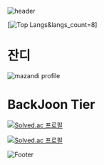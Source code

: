 ![header](https://capsule-render.vercel.app/api?type=rect&color=auto&height=200&section=header&text=JAVA%20STUDY&fontSize=50&animation=twinkling)

[![Top Langs](https://github-readme-stats.vercel.app/api/top-langs/?username=bansongs)&langs_count=8]


# 잔디
<!-- BackJoon Tier -->
![mazandi profile](http://mazandi.herokuapp.com/api?handle=bansongs&theme=warm)


# BackJoon Tier
<!-- BOX -->
[![Solved.ac
프로필](http://mazassumnida.wtf/api/v2/generate_badge?boj=bansongs)](https://solved.ac/bansongs)

<!-- MINI -->
[![Solved.ac
프로필](http://mazassumnida.wtf/api/mini/generate_badge?boj=bansongs)](https://solved.ac/bansongs)

![Footer](https://capsule-render.vercel.app/api?type=waving&color=auto&height=200&section=footer)
